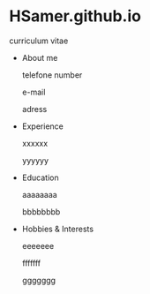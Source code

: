 # HSamer.github.io

curriculum vitae

- About me 

  telefone number
  
  e-mail 
  
  adress
  
- Experience

  xxxxxx
  
  yyyyyy
  
- Education

  aaaaaaaa
  
  bbbbbbbb

- Hobbies & Interests

  eeeeeee
  
  fffffff
  
  ggggggg
  
